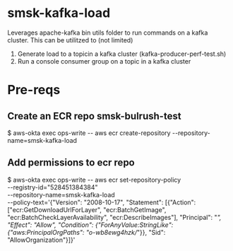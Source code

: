 # smsk-kafka-load

Leverages apache-kafka bin utils folder to run commands on a kafka cluster. This can be utilitzed to (not limited)

1. Generate load to a topicin a kafka cluster (kafka-producer-perf-test.sh)
2. Run a console consumer group on a topic in a kafka cluster


# Pre-reqs

## Create an ECR repo smsk-bulrush-test

$ aws-okta exec ops-write -- aws ecr create-repository --repository-name=smsk-kafka-load


## Add permissions to ecr repo

$ aws-okta exec ops-write -- aws ecr set-repository-policy \
  --registry-id="528451384384" \
  --repository-name=smsk-kafka-load \
  --policy-text='{"Version": "2008-10-17", "Statement": [{"Action": ["ecr:GetDownloadUrlForLayer", "ecr:BatchGetImage", "ecr:BatchCheckLayerAvailability", "ecr:DescribeImages"], "Principal": "*", "Effect": "Allow", "Condition": {"ForAnyValue:StringLike": {"aws:PrincipalOrgPaths": "o-wb8ewg4hzk/*"}}, "Sid": "AllowOrganization"}]}'
